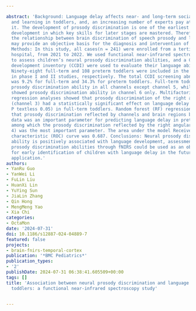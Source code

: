 ---
abstract: 'Background: Language delay affects near- and long-term social communication
  and learning in toddlers, and, an increasing number of experts pay attention to
  it. The development of prosody discrimination is one of the earliest stages of language
  development in which key skills for later stages are mastered. Therefore, analyzing
  the relationship between brain discrimination of speech prosody and language abilities
  may provide an objective basis for the diagnosis and intervention of language delay.
  Methods: In this study, all cases(n = 241) were enrolled from a tertiary women’s
  hospital, from 2021 to 2022. We used functional near-infrared spectroscopy (fNIRS)
  to assess children’s neural prosody discrimination abilities, and a Chinese communicative
  development inventory (CCDI) were used to evaluate their language abilities. Results:
  Ninety-eight full-term and 108 preterm toddlers were included in the final analysis
  in phase I and II studies, respectively. The total CCDI screening abnormality rate
  was 9.2% for full-term and 34.3% for preterm toddlers. Full-term toddlers showed
  prosody discrimination ability in all channels except channel 5, while preterm toddlers
  showed prosody discrimination ability in channel 6 only. Multifactorial logistic
  regression analyses showed that prosody discrimination of the right angular gyrus
  (channel 3) had a statistically significant effect on language delay (odd ratio = 0.301,
  P textless 0.05) in full-term toddlers. Random forest (RF) regression model presented
  that prosody discrimination reflected by channels and brain regions based on fNIRS
  data was an important parameter for predicting language delay in preterm toddlers,
  among which the prosody discrimination reflected by the right angular gyrus (channel
  4) was the most important parameter. The area under the model Receiver operating
  characteristic (ROC) curve was 0.687. Conclusions: Neural prosody discrimination
  ability is positively associated with language development, assessment of brain
  prosody discrimination abilities through fNIRS could be used as an objective indicator
  for early identification of children with language delay in the future clinical
  application.'
authors:
- YanRu Guo
- YanWei Li
- FuLin Liu
- HuanXi Lin
- YuYing Sun
- JiaLin Zhang
- Qin Hong
- MengMeng Yao
- Xia Chi
categories:
- OctaMon
date: '2024-07-31'
doi: 10.1186/s12887-024-04889-7
featured: false
projects:
- brain-fnirs-temporal-cortex
publication: '*BMC Pediatrics*'
publication_types:
- '2'
publishDate: 2024-07-31 06:38:41.605509+00:00
tags: []
title: 'Association between neural prosody discrimination and language abilities in
  toddlers: a functional near-infrared spectroscopy study'

---

